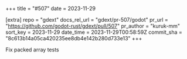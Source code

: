 +++
title = "#507"
date = 2023-11-29

[extra]
repo = "gdext"
docs_rel_url = "gdext/pr-507/godot"
pr_url = "https://github.com/godot-rust/gdext/pull/507"
pr_author = "kuruk-mm"
sort_key = 2023-11-29
date_time = 2023-11-29T00:58:59Z
commit_sha = "8c613b14a05ca420235ee8db4e142b280d733e13"
+++

Fix packed array tests
